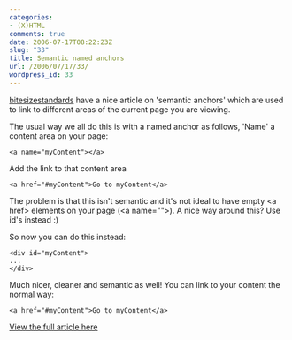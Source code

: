 ```yaml
---
categories:
- (X)HTML
comments: true
date: 2006-07-17T08:22:23Z
slug: "33"
title: Semantic named anchors
url: /2006/07/17/33/
wordpress_id: 33
---
```


[bitesizestandards](http://bitesizestandards.com/) have a nice article on 'semantic anchors' which are used to link to different areas of the current page you are viewing.

The usual way we all do this is with a named anchor as follows, 'Name' a content area on your page:

```
<a name="myContent"></a>
```

Add the link to that content area

```
<a href="#myContent">Go to myContent</a>
```

The problem is that this isn't semantic and it's not ideal to have empty &lt;a href&gt; elements on your page (&lt;a name=""&gt;). A nice way around this? Use id's instead :)

So now you can do this instead:

```
<div id="myContent">
...
</div>
```

Much nicer, cleaner and semantic as well! You can link to your content the normal way:
    
```
<a href="#myContent">Go to myContent</a>
```

[View the full article here](http://bitesizestandards.com/bites/cleaning-up-code-with-semantic-anchors)
